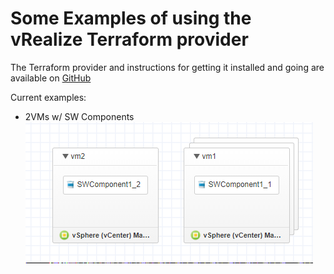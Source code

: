 Some Examples of using the vRealize Terraform provider
======================================================


The Terraform provider and instructions for getting it installed and going are available on [GitHub](https://github.com/vmware/terraform-provider-vra7)


Current examples:
-  2VMs w/ SW Components  
 ![BluePrint Pic](./images/2vm_bp.png)

 